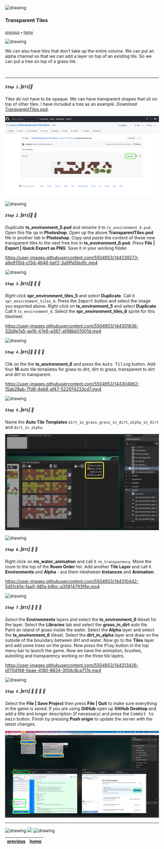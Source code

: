<img src="https://via.placeholder.com/1000x4/45D7CA/45D7CA" alt="drawing" height="4px"/>

### Transparent Tiles

<sub>[previous](../animated-tiles/README.md#user-content-animated-tiles) • [home](../README.md#user-content-gms2-background-tiles--sprites---table-of-contents)</sub>

<img src="https://via.placeholder.com/1000x4/45D7CA/45D7CA" alt="drawing" height="4px"/>

We can also have tiles that don't take up the entire volume.  We can put an alpha channel so that we can add a layer on top of an existing tile.  So we can put a tree on top of a grass tile.

<br>

---


##### `Step 1.`\|`BTS`|:small_blue_diamond:

Tiles do not have to be opaque.  We can have transparent shapes that sit on top of other tiles.  I have included a tree as an example.  *Download* [TransparentTiles.psd](../Assets/Photoshop/TransparentTiles.psd).

![Locate Inluded Files/TutorialResources/Photoshop/TransparentTree.psd](images/TransparentTreePSD.png)

<img src="https://via.placeholder.com/500x2/45D7CA/45D7CA" alt="drawing" height="2px" alt = ""/>

##### `Step 2.`\|`BTS`|:small_blue_diamond: :small_blue_diamond: 

*Duplicate* **ts_environment_5.psd** and *rename* it to `ts_environment_6.psd`. Open this file up in **Photoshop**.  Open up the above **TransparentTiles.psd** file in another *tab* in **Photoshop**. *Copy and paste* the content of these new transparent tiles to the next free line in **ts_environment_6.psd**. *Press* **File | Export | Quick Export as PNG**.  Save it in your working folder.

https://user-images.githubusercontent.com/5504953/144239273-a9e9110d-cf3d-4646-bef2-3a9ffa5fedfc.mp4

<img src="https://via.placeholder.com/500x2/45D7CA/45D7CA" alt="drawing" height="2px" alt = ""/>

##### `Step 3.`\|`BTS`|:small_blue_diamond: :small_blue_diamond: :small_blue_diamond:

*Right click* **spr_environment_tiles_5** and select **Duplicate**.  Call it `spr_environment_tiles_6`.  Press the <kbd>Import</kbd> button and select the image you exported above. *Right click* on **ts_environment_5** and select **Duplicate**. Call it `ts_environment_6`.  Select the **spr_environment_tiles_6** sprite for this tilesheet.

https://user-images.githubusercontent.com/5504953/144301836-32b9e7a5-ae16-47e6-a367-af98bb51001d.mp4

<img src="https://via.placeholder.com/500x2/45D7CA/45D7CA" alt="drawing" height="2px" alt = ""/>

##### `Step 4.`\|`BTS`|:small_blue_diamond: :small_blue_diamond: :small_blue_diamond: :small_blue_diamond:

Clik on the the **ts_environment_6** and press the <kbd>Auto Tiling</kbd> button. Add four **16** auto tile templates for grass to dirt, dirt to grass, transparent to dirt and dirt to transparent.

https://user-images.githubusercontent.com/5504953/144304962-15ab28ab-7fd8-4eb8-af47-522974233cd7.mp4

<img src="https://via.placeholder.com/500x2/45D7CA/45D7CA" alt="drawing" height="2px" alt = ""/>

##### `Step 5.`\|`BTS`| :small_orange_diamond:

Name the **Auto Tile Templates** `dirt_in_grass`, `grass_in_dirt`, `alpha_in_dirt` and `dirt_in_alpha`.

![name auto tile templates](images/nameAutoTiles.png)

<img src="https://via.placeholder.com/500x2/45D7CA/45D7CA" alt="drawing" height="2px" alt = ""/>

##### `Step 6.`\|`BTS`| :small_orange_diamond: :small_blue_diamond:

Right click on **rm_water_animation** and call it `rm_transparency`.  Move the room to the top of the **Room Order** list. Add another **Tile Layer** and call it **Environments** and **Alpha** - put them inbetween **Instances** and **Animation**.

https://user-images.githubusercontent.com/5504953/144310442-5d51cb1e-faa0-46fa-b9bc-a35814793f6e.mp4

<img src="https://via.placeholder.com/500x2/45D7CA/45D7CA" alt="drawing" height="2px" alt = ""/>

##### `Step 7.`\|`BTS`| :small_orange_diamond: :small_blue_diamond: :small_blue_diamond:

*Select* the **Environments** layers and select the **ts_environment_6** tileset for the layer.  Select the **Libraries** tab and select the **grass_in_dirt** auto tile. Paint an island of grass inside the water. Select the **Alpha** layer and select the **ts_environment_6** tileset. Select the **dirt_in_alpha** layer and draw on the outside of the boundary between dirt and water.  Now go to the **Tiles** layer and add some trees on the grass.  Now *press* the <kbd>Play</kbd> button in the top menu bar to launch the game. Now we have the animation, brushes, autotiling and transparency working on the three tile layers.

https://user-images.githubusercontent.com/5504953/144313426-d170d198-0eae-4180-8824-3f09c8ca717e.mp4


<img src="https://via.placeholder.com/500x2/45D7CA/45D7CA" alt="drawing" height="2px" alt = ""/>

##### `Step 8.`\|`BTS`| :small_orange_diamond: :small_blue_diamond: :small_blue_diamond: :small_blue_diamond:

Select the **File | Save Project** then press **File | Quit** to make sure everything in the game is saved. If you are using **GitHub** open up **GitHub Desktop** and add a title and longer description (if necessary) and press the <kbd>Commit to main</kbd> button. Finish by pressing **Push origin** to update the server with the latest changes.

![save, quit, commit and push to github](images/GitHub.png)

___

<img src="https://via.placeholder.com/1000x4/dba81a/dba81a" alt="drawing" height="4px" alt = ""/>

<img src="https://via.placeholder.com/1000x100/45D7CA/000000/?text=That's All Folks">

<img src="https://via.placeholder.com/1000x4/dba81a/dba81a" alt="drawing" height="4px" alt = ""/>

| [previous](../animated-tiles/README.md#user-content-animated-tiles)| [home](../README.md#user-content-gms2-background-tiles--sprites---table-of-contents) | 
|---|---|
